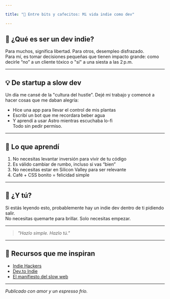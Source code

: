 ```yaml
---

title: "🌿 Entre bits y cafecitos: Mi vida indie como dev"

---
```


<div class="prose">

## 🌱 ¿Qué es ser un dev indie?

Para muchos, significa libertad. Para otros, desempleo disfrazado.  
Para mí, es tomar decisiones pequeñas que tienen impacto grande: como decirle “no” a un cliente tóxico o "sí" a una siesta a las 2 p.m.

---

## 💡 De startup a slow dev

Un día me cansé de la "cultura del hustle". Dejé mi trabajo y comencé a hacer cosas que me daban alegría:  
- Hice una app para llevar el control de mis plantas  
- Escribí un bot que me recordara beber agua  
- Y aprendí a usar Astro mientras escuchaba lo-fi  
Todo sin pedir permiso.

---

## 🧭 Lo que aprendí

1. No necesitas levantar inversión para vivir de tu código  
2. Es válido cambiar de rumbo, incluso si vas “bien”  
3. No necesitas estar en Silicon Valley para ser relevante  
4. Café + CSS bonito = felicidad simple

---

## 🎯 ¿Y tú?

Si estás leyendo esto, probablemente hay un indie dev dentro de ti pidiendo salir.  
No necesitas quemarte para brillar. Solo necesitas empezar.

---

> *"Hazlo simple. Hazlo tú."*

---

## 🚀 Recursos que me inspiran

- [Indie Hackers](https://www.indiehackers.com)
- [Dev.to Indie](https://dev.to/t/indie)
- [El manifiesto del slow web](https://idlewords.com/slow_web.htm)

---

*Publicado con amor y un espresso frío.*

